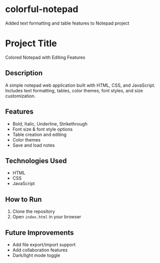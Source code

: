 # colorful-notepad
Added text formatting and table features to Notepad project
# Project Title
Colored Notepad with Editing Features

## Description
A simple notepad web application built with HTML, CSS, and JavaScript.  
Includes text formatting, tables, color themes, font styles, and size customization.  

## Features
- Bold, Italic, Underline, Strikethrough
- Font size & font style options
- Table creation and editing
- Color themes
- Save and load notes

## Technologies Used
- HTML
- CSS
- JavaScript

## How to Run
1. Clone the repository
2. Open `index.html` in your browser

## Future Improvements
- Add file export/import support
- Add collaboration features
- Dark/light mode toggle
